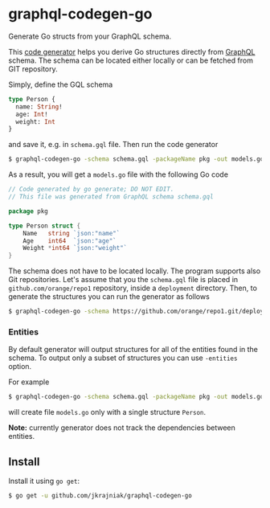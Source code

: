 # graphql-codegen-go
Generate Go structs from your GraphQL schema.

This [code generator](https://blog.golang.org/generate) helps you derive Go structures directly from [GraphQL](https://graphql.org/) schema. The schema
can be located either locally or can be fetched from GIT repository.

Simply, define the GQL schema
```graphql
type Person {
  name: String!
  age: Int!
  weight: Int
}
```
and save it, e.g. in `schema.gql` file. Then run the code generator

```bash
$ graphql-codegen-go -schema schema.gql -packageName pkg -out models.go
```
As a result, you will get a `models.go` file with the following Go code

```go
// Code generated by go generate; DO NOT EDIT.
// This file was generated from GraphQL schema schema.gql

package pkg

type Person struct {
	Name   string `json:"name"`
	Age    int64  `json:"age"`
	Weight *int64 `json:"weight"`
}
```

The schema does not have to be located locally. The program supports also Git repositories.
Let's assume that you the `schema.gql` file is placed in `github.com/orange/repo1` repository, inside a `deployment` directory.
Then, to generate the structures you can run the generator as follows

```bash
$ graphql-codegen-go -schema https://github.com/orange/repo1.git/deployment/schema.gql -packageName pkg -out models.go
```

### Entities

By default generator will output structures for all of the entities found in the schema. To output only a subset of structures
you can use `-entities` option.

For example
```bash
$ graphql-codegen-go -schema schema.gql -packageName pkg -out models.go -entities Person
```
will create file `models.go` only with a single structure `Person`.

**Note:** currently generator does not track the dependencies between entities.

## Install

Install it using `go get`:

```bash
$ go get -u github.com/jkrajniak/graphql-codegen-go
```


